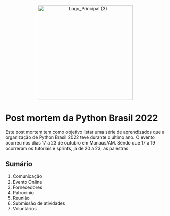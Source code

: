 <p align="center">
<img width="300" alt="Logo_Principal (3)" src="https://user-images.githubusercontent.com/9119004/199280742-1c99426e-0524-4242-9bb2-b7d191fbf96b.png">
</p>

# Post mortem da Python Brasil 2022

Este post mortem tem como objetivo listar uma série de aprendizados que a organização de Python Brasil 2022 teve durante o último ano. O evento ocorreu nos dias 17 a 23 de outubro em Manaus/AM. Sendo que 17 a 19 ocorreram os tutoriais e sprints, já de 20 a 23, as palestras. 


## Sumário

1. Comunicação
2. Evento Online
3. Fornecedores
4. Patrocínio
5. Reunião
6. Submissão de atividades
7. Voluntários
